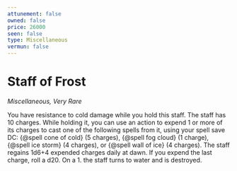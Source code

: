 ```yaml
---
attunement: false
owned: false
price: 26000
seen: false
type: Miscellaneous
vermun: false
---
```

# Staff of Frost

*Miscellaneous, Very Rare*

You have resistance to cold damage while you hold this staff. The staff has 10 charges. While holding it, you can use an action to expend 1 or more of its charges to cast one of the following spells from it, using your spell save DC: {@spell cone of cold} (5 charges), {@spell fog cloud} (1 charge), {@spell ice storm} (4 charges), or {@spell wall of ice} (4 charges). The staff regains 1d6+4 expended charges daily at dawn. If you expend the last charge, roll a d20. On a 1. the staff turns to water and is destroyed.